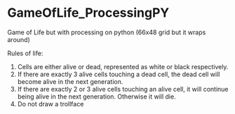 # GameOfLife_ProcessingPY
Game of Life but with processing on python (66x48 grid but it wraps around)

Rules of life:
1. Cells are either alive or dead, represented as white or black respectively.
2. If there are exactly 3 alive cells touching a dead cell, the dead cell will become alive in the next generation.
3. If there are exactly 2 or 3 alive cells touching an alive cell, it will continue being alive in the next generation. Otherwise it will die.
4. Do not draw a trollface
